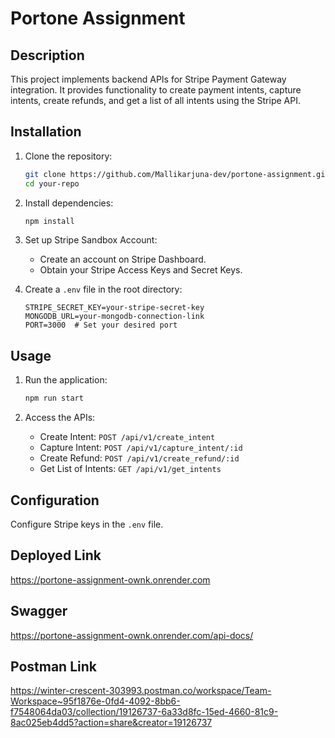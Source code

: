 # Portone Assignment

## Description

This project implements backend APIs for Stripe Payment Gateway integration. It provides functionality to create payment intents, capture intents, create refunds, and get a list of all intents using the Stripe API.

## Installation

1. Clone the repository:

   ```bash
   git clone https://github.com/Mallikarjuna-dev/portone-assignment.git
   cd your-repo
   ```

2. Install dependencies:

   ```bash
   npm install
   ```

3. Set up Stripe Sandbox Account:

   - Create an account on Stripe Dashboard.
   - Obtain your Stripe Access Keys and Secret Keys.

4. Create a `.env` file in the root directory:

   ```
   STRIPE_SECRET_KEY=your-stripe-secret-key
   MONGODB_URL=your-mongodb-connection-link
   PORT=3000  # Set your desired port
   ```

## Usage

1. Run the application:

   ```bash
   npm run start
   ```

2. Access the APIs:
   - Create Intent: `POST /api/v1/create_intent`
   - Capture Intent: `POST /api/v1/capture_intent/:id`
   - Create Refund: `POST /api/v1/create_refund/:id`
   - Get List of Intents: `GET /api/v1/get_intents`

## Configuration

Configure Stripe keys in the `.env` file.

## Deployed Link

https://portone-assignment-ownk.onrender.com

## Swagger

<!-- https://portone.onrender.com/api-docs -->

https://portone-assignment-ownk.onrender.com/api-docs/

## Postman Link
https://winter-crescent-303993.postman.co/workspace/Team-Workspace~95f1876e-0fd4-4092-8bb6-f7548064da03/collection/19126737-6a33d8fc-15ed-4660-81c9-8ac025eb4dd5?action=share&creator=19126737
